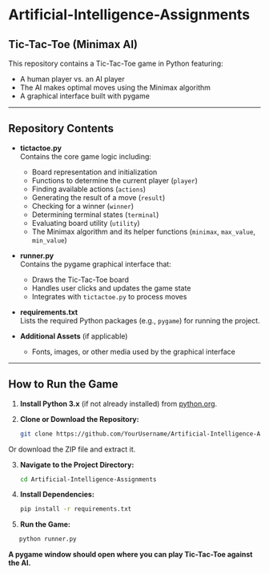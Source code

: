 # Artificial-Intelligence-Assignments

## Tic-Tac-Toe (Minimax AI)

This repository contains a Tic-Tac-Toe game in Python featuring:

- A human player vs. an AI player
- The AI makes optimal moves using the Minimax algorithm
- A graphical interface built with pygame

---

## Repository Contents

- **tictactoe.py**  
  Contains the core game logic including:
  - Board representation and initialization
  - Functions to determine the current player (`player`)
  - Finding available actions (`actions`)
  - Generating the result of a move (`result`)
  - Checking for a winner (`winner`)
  - Determining terminal states (`terminal`)
  - Evaluating board utility (`utility`)
  - The Minimax algorithm and its helper functions (`minimax`, `max_value`, `min_value`)

- **runner.py**  
  Contains the pygame graphical interface that:
  - Draws the Tic-Tac-Toe board
  - Handles user clicks and updates the game state
  - Integrates with `tictactoe.py` to process moves

- **requirements.txt**  
  Lists the required Python packages (e.g., `pygame`) for running the project.

- **Additional Assets** (if applicable)  
  - Fonts, images, or other media used by the graphical interface

---

## How to Run the Game

1. **Install Python 3.x** (if not already installed) from [python.org](https://www.python.org/downloads/).

2. **Clone or Download the Repository:**
   ```bash
   git clone https://github.com/YourUsername/Artificial-Intelligence-Assignments.git

 Or download the ZIP file and extract it.

3. **Navigate to the Project Directory:**

   ```bash
   cd Artificial-Intelligence-Assignments
   
4. **Install Dependencies:**

    ```bash
    pip install -r requirements.txt
    ```

5. **Run the Game:**
  ```bash
     python runner.py
  ```




**A pygame window should open where you can play Tic-Tac-Toe against the AI.**




















